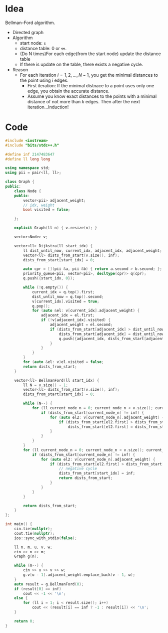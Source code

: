 # Idea
Bellman–Ford algorithm.
* Directed graph
* Algorithm
  * start node: `s`
  * distance table: $0$ or $\infty$.
  * (Do N times)For each edge(from the start node) update the distance table
  * If there is update on the table, there exists a negative cycle.
* Reason
  * For each iteration $i=1, 2, \dots, N-1$, you get the minimal distances to the point using $i$ edges.
    * First iteration: If the minimal distnace to a point uses only one edge, you obtain the accurate distance.
    * Assume you know exact distances to the points with a minimal distance of not more than $k$ edges. Then after the next iteration...Induction!

# Code
```cpp
#include <iostream>
#include "bits/stdc++.h"

#define inf 2147483647
#define ll long long

using namespace std;
using pii = pair<ll, ll>;

class Graph {
public:
    class Node {
    public:
        vector<pii> adjacent_weight;
        // idx, weight
        bool visited = false;

    };

    explicit Graph(ll n) { v.resize(n); }

    vector<Node> v;

    vector<ll> Dijkstra(ll start_idx) {
        ll dist_until_now, current_idx, adjacent_idx, adjacent_weight;
        vector<ll> dists_from_start(v.size(), inf);
        dists_from_start[start_idx] = 0;

        auto cpr = [](pii &a, pii &b) { return a.second > b.second; };
        priority_queue<pii, vector<pii>, decltype(cpr)> q(cpr);
        q.push({start_idx, 0});

        while (!q.empty()) {
            current_idx = q.top().first;
            dist_until_now = q.top().second;
            v[current_idx].visited = true;
            q.pop();
            for (auto &el: v[current_idx].adjacent_weight) {
                adjacent_idx = el.first;
                if (!v[adjacent_idx].visited) {
                    adjacent_weight = el.second;
                    if (dists_from_start[adjacent_idx] > dist_until_now + adjacent_weight) {
                        dists_from_start[adjacent_idx] = dist_until_now + adjacent_weight;
                        q.push({adjacent_idx, dists_from_start[adjacent_idx]});
                    }
                }
            }
        }
        for (auto &el: v)el.visited = false;
        return dists_from_start;
    }

    vector<ll> BellmanFord(ll start_idx) {
        ll N = v.size() - 1;
        vector<ll> dists_from_start(v.size(), inf);
        dists_from_start[start_idx] = 0;

        while (N--) {
            for (ll current_node_n = 0; current_node_n < v.size(); current_node_n++) {
                if (dists_from_start[current_node_n] != inf) {
                    for (auto el2: v[current_node_n].adjacent_weight) {
                        if (dists_from_start[el2.first] > dists_from_start[current_node_n] + el2.second)
                            dists_from_start[el2.first] = dists_from_start[current_node_n] + el2.second;
                    }
                }
            }
        }
        for (ll current_node_n = 0; current_node_n < v.size(); current_node_n++) {
            if (dists_from_start[current_node_n] != inf) {
                for (auto el2: v[current_node_n].adjacent_weight) {
                    if (dists_from_start[el2.first] > dists_from_start[current_node_n] + el2.second) {
                        // negative cycle
                        dists_from_start[start_idx] = inf;
                        return dists_from_start;
                    }
                }
            }
        }

        return dists_from_start;
    }
};

int main() {
    cin.tie(nullptr);
    cout.tie(nullptr);
    ios::sync_with_stdio(false);

    ll n, m, u, v, w;
    cin >> n >> m;
    Graph g(n);

    while (m--) {
        cin >> u >> v >> w;
        g.v[u - 1].adjacent_weight.emplace_back(v - 1, w);
    }
    auto result = g.BellmanFord(0);
    if (result[0] == inf)
        cout << -1 << '\n';
    else {
        for (ll i = 1; i < result.size(); i++)
            cout << (result[i] == inf ? -1 : result[i]) << '\n';
    }

    return 0;
}
```

